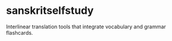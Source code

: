 # sanskritselfstudy
 Interlinear translation tools that integrate vocabulary and grammar flashcards.
